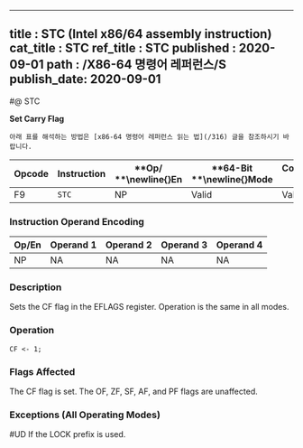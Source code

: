 ----------------------------
title : STC (Intel x86/64 assembly instruction)
cat_title : STC
ref_title : STC
published : 2020-09-01
path : /X86-64 명령어 레퍼런스/S
publish_date: 2020-09-01
----------------------------


#@ STC

**Set Carry Flag**

```lec-info
아래 표를 해석하는 방법은 [x86-64 명령어 레퍼런스 읽는 법](/316) 글을 참조하시기 바랍니다.
```

|**Opcode**|**Instruction**|**Op/ **\newline{}**En**|**64-Bit **\newline{}**Mode**|**Compat/**\newline{}**Leg Mode**|**Description**|
|----------|---------------|------------------------|-----------------------------|---------------------------------|---------------|
|F9|`STC` |NP|Valid|Valid|Set CF flag.|
### Instruction Operand Encoding


|Op/En|Operand 1|Operand 2|Operand 3|Operand 4|
|-----|---------|---------|---------|---------|
|NP|NA|NA|NA|NA|
### Description


Sets the CF flag in the EFLAGS register. Operation is the same in all modes.


### Operation

```info-verb
CF <- 1;
```
### Flags Affected


The CF flag is set. The OF, ZF, SF, AF, and PF flags are unaffected.

### Exceptions (All Operating Modes)


#UD  If the LOCK prefix is used.

